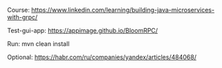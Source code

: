 Course:
https://www.linkedin.com/learning/building-java-microservices-with-grpc/

Test-gui-app: 
https://appimage.github.io/BloomRPC/

Run: 
mvn clean install


Optional:
https://habr.com/ru/companies/yandex/articles/484068/